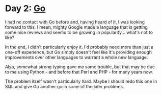 # Day 2: [Go](https://golang.org/)

I had no contact with Go before and, having heard of it, I was looking forward
to this. I mean, mighty Google made a language that is getting some nice
reviews and seems to be growing in popularity... what's not to like?

In the end, I didn't particularly enjoy it. I'd probably need more than just a
one-off experience, but Go simply doesn't feel like it's providing enough
improvements over other languages to warrant a whole new language.

Also, somewhat strong typing gave me some trouble, but that may be due to me
using Python - and before that Perl and PHP - for many years now.

The problem itself wasn't particularly hard. Maybe I should redo this one in
SQL and give Go another go in some of the later problems.
